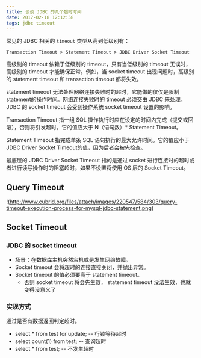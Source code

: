 ```yaml
---
title: 谈谈 JDBC 的几个超时时间
date: 2017-02-18 12:12:58
tags: jdbc timeout
---
```


常见的 JDBC 相关的 `timeout` 类型从高到低级别有：

`Transaction Timeout > Statement Timeout > JDBC Driver Socket Timeout`

高级别的 timeout 依赖于低级别的 timeout，只有当低级别的 timeout 无误时，高级别的 timeout 才能确保正常。例如，当 socket timeout 出现问题时，高级别的 statement timeout 和 transaction timeout 都将失效。

statement timeout 无法处理网络连接失败时的超时，它能做的仅仅是限制statement的操作时间。网络连接失败时的 timeout 必须交由 JDBC 来处理。
JDBC 的 socket timeout 会受到操作系统 socket timeout 设置的影响。

Transaction Timeout 指一组 SQL 操作执行时应在设定的时间内完成（提交或回滚），否则将引发超时。它的值应大于 N（语句数）* Statement Timeout。

Statement Timeout 指完成单条 SQL 语句执行的最大允许时间。它的值应小于 JDBC Driver Socket Timeout的值，因为后者会被先检查。

最底层的 JDBC Driver Socket Timeout 指的是通过 socket 进行连接时的超时或者进行读写操作时的阻塞超时，如果不设置将使用 OS 层的 Socket Timeout。

<!--more-->

## Query Timeout

!(http://www.cubrid.org/files/attach/images/220547/584/303/query-timeout-execution-process-for-mysql-jdbc-statement.png)

## Socket Timeout

### JDBC 的 socket timeout

- 场景：在数据库主机突然宕机或是发生网络故障。
- Socket timeout 会将超时的连接直接关闭，并抛出异常。
- Socket timeout 的值必须要高于 statement timeout。
  - 否则 socket timeout 将会先生效， statement timeout 没法生效，也就变得没意义了

### 实现方式

通过是否有数据返回判定超时。

- select * from test for update;  -- 行锁等待超时
- select count(1) from test;      -- 查询超时
- select * from test;             -- 不发生超时
